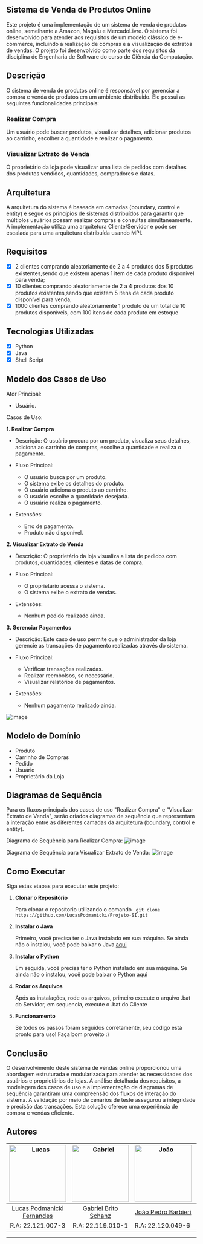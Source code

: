 ## Sistema de Venda de Produtos Online 
Este projeto é uma implementação de um sistema de venda de produtos online, semelhante a Amazon, Magalu e MercadoLivre. O sistema foi desenvolvido para atender aos requisitos de um modelo clássico de e-commerce, 
incluindo a realização de compras e a visualização de extratos de vendas. O projeto foi desenvolvido como parte dos requisitos da disciplina de Engenharia de Software do curso de Ciência da Computação.

    
## Descrição
<p>O sistema de venda de produtos online é responsável por gerenciar a compra e venda de produtos em um ambiente distribuído. Ele possui as seguintes funcionalidades principais:</p>

<h3>Realizar Compra</h3>
<p>Um usuário pode buscar produtos, visualizar detalhes, adicionar produtos ao carrinho, escolher a quantidade e realizar o pagamento.</p>

<h3>Visualizar Extrato de Venda</h3>
<p>O proprietário da loja pode visualizar uma lista de pedidos com detalhes dos produtos vendidos, quantidades, compradores e datas.</p>

<h2>Arquitetura</h2>
<p>A arquitetura do sistema é baseada em camadas (boundary, control e entity) e segue os princípios de sistemas distribuídos para garantir que múltiplos usuários possam realizar compras e consultas simultaneamente. A implementação utiliza uma arquitetura Cliente/Servidor e pode ser escalada para uma arquitetura distribuída usando MPI.</p>

## Requisitos
  - [x] 2 clientes comprando aleatoriamente de 2 a 4 produtos dos 5 produtos existentes,sendo que existem apenas 1 item de cada produto disponível para venda;
  - [x] 10 clientes comprando aleatoriamente de 2 a 4 produtos dos 10 produtos existentes,sendo que existem 5 itens de cada produto disponível para venda;
  - [x] 1000 clientes comprando aleatoriamente 1 produto de um total de 10 produtos disponíveis, com 100 itens de cada produto em estoque

 ## Tecnologias Utilizadas
   - [x] Python
   - [x] Java
   - [x] Shell Script

## Modelo dos Casos de Uso
Ator Principal:
- Usuário.

Casos de Uso:

**1. Realizar Compra**
- Descrição: O usuário procura por um produto, visualiza seus detalhes, adiciona ao carrinho de compras, escolhe a quantidade e realiza o pagamento.
- Fluxo Principal:
  - O usuário busca por um produto.
  - O sistema exibe os detalhes do produto.
  - O usuário adiciona o produto ao carrinho.
  - O usuário escolhe a quantidade desejada.
  - O usuário realiza o pagamento.

- Extensões:
  - Erro de pagamento.
  - Produto não disponível.
 
**2. Visualizar Extrato de Venda**
- Descrição: O proprietário da loja visualiza a lista de pedidos com produtos, quantidades, clientes e datas de compra.
- Fluxo Principal:
  - O proprietário acessa o sistema.
  - O sistema exibe o extrato de vendas.

- Extensões:
  - Nenhum pedido realizado ainda.
 
**3. Gerenciar Pagamentos**
- Descrição: Este caso de uso permite que o administrador da loja gerencie as transações de pagamento realizadas através do sistema.
- Fluxo Principal:
  - Verificar transações realizadas.
  - Realizar reembolsos, se necessário.
  - Visualizar relatórios de pagamentos.

- Extensões:
  - Nenhum pagamento realizado ainda.

 ![image](https://github.com/LucasPodmanicki/Projeto-SI/assets/104178669/244968c9-62ef-44c9-baec-139aceeca55e)

  

## Modelo de Domínio
- Produto
- Carrinho de Compras
- Pedido
- Usuário
- Proprietário da Loja

## Diagramas de Sequência
Para os fluxos principais dos casos de uso "Realizar Compra" e "Visualizar Extrato de Venda", serão criados diagramas de sequência que representam a interação entre as diferentes camadas da arquitetura (boundary, control e entity).

Diagrama de Sequência para Realizar Compra:
![image](https://github.com/LucasPodmanicki/Projeto-SI/assets/104178669/8650f520-7877-4088-8547-ced907874ab7)


Diagrama de Sequência para Visualizar Extrato de Venda:
![image](https://github.com/LucasPodmanicki/Projeto-SI/assets/104178669/d1c78f4f-96ef-40bc-a3c6-e0c39d040b10)


## Como Executar

   Siga estas etapas para executar este projeto:

1. **Clonar o Repositório**

   Para clonar o reposítorio utilizando o comando ` git clone https://github.com/LucasPodmanicki/Projeto-SI.git`
   
2. **Instalar o Java**

   Primeiro, você precisa ter o Java instalado em sua máquina. Se ainda não o instalou, você pode baixar o Java [aqui](https://www.oracle.com/br/java/technologies/downloads/)

3. **Instalar o Python**

   Em seguida, você precisa ter o Python instalado em sua máquina. Se ainda não o instalou, você pode baixar o Python [aqui](https://www.python.org/downloads/)

3. **Rodar os Arquivos**

   Após as instalações, rode os arquivos, primeiro execute o arquivo .bat do Servidor, em sequencia, execute o .bat do Cliente

4. **Funcionamento**

   Se todos os passos foram seguidos corretamente, seu código está pronto para uso! Faça bom proveito :)



## Conclusão
O desenvolvimento deste sistema de vendas online proporcionou uma abordagem estruturada e modularizada para atender às necessidades dos usuários e proprietários de lojas. A análise detalhada dos requisitos, a modelagem dos casos de uso e a implementação de diagramas de sequência garantiram uma compreensão dos fluxos de interação do sistema. A validação por meio de cenários de teste assegurou a integridade e precisão das transações. Esta solução oferece uma experiência de compra e vendas eficiente.

## Autores
| <img src="https://avatars.githubusercontent.com/u/104178669?v=4" alt="Lucas" width="150"/> | <img src="https://avatars.githubusercontent.com/u/57364626?v=4" alt="Gabriel" width="150"/> | <img src="https://avatars.githubusercontent.com/u/102989290?v=4" alt="João" width="150"/> | <img src="https://avatars.githubusercontent.com/u/64386249?v=4" alt="Leonardo" width="150"/> |
|:-------------------------------------------------------------------------------------------:|:-------------------------------------------------------------------------------------------:|---------------------------------------------------------------------------------------------|--------------------------------------------------------------------------------------------|
| [Lucas Podmanicki Fernandes](https://github.com/LucasPodmanicki)                           | [Gabriel Brito Schanz](https://github.com/gbschanz)                                      | [João Pedro Barbieri](https://github.com/vihmar)                                         | [Leonardo Barrionuevo](https://github.com/Leocandido)                                       |
| R.A: 22.121.007-3                                                                        | R.A: 22.119.010-1                                                                        | R.A: 22.120.049-6                                                                         | R.A: 22.121.034-7                                                                         |
***
